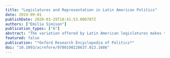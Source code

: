 ```yaml
---
title: "Legislatures and Representation in Latin American Politics"
date: 2019-09-01
publishDate: 2020-03-29T18:41:53.000707Z
authors: ["Emilia Simison"]
publication_types: ["6"]
abstract: "The variation offered by Latin American legislatures makes them empirically and theoretically relevant to the field of legislative studies. Since the 1980s, the study of these legislatures has experienced significant growth, widening the range of topics covered and the territorial scope of the analysis. Legislative-executive relations, elections and careers, and legislative behavior continue to be the most studied topics. In addition, by the 2010s a greater number of empirical analyses have made use of cross-national comparisons of the region and studied both subnational legislatures and how internal processes and institutions shape legislative outcomes. This academic interest still coexists with a low level of citizen confidence in the legislatures, which are considered to be ineffective in policymaking. In between lies representation. Its study has attracted increased attention in a context of significant changes in descriptive representation in the region, such as the increased presence of women and minorities in legislative bodies. Taking this into account, substantive representation and its limits have been analyzed in terms of (a) the representation of women, minorities, and social classes; (b) bills’ territorial scope and subnational influences; and (c) how legislative organization impacts representation. This connection between citizens and congress members affects citizens’ perceptions of congresses as well as other democratic institutions. Despite its policy implications, this connection is still understudied, as are issues such as interest representation, amendments, and legislative speeches."
featured: false
publication: "*Oxford Research Encyclopedia of Politics*"
doi: "10.1093/acrefore/9780190228637.013.1686"
---
```


